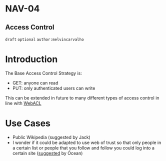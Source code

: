 NAV-04
======

Access Control
--------------------------------------

`draft` `optional` `author:melvincarvalho`

Introduction
============

The Base Access Control Strategy is:

- GET: anyone can read
- PUT: only authenticated users can write

This can be extended in future to many different types of access control in line with [WebACL](https://www.w3.org/wiki/WebAccessControl)

Use Cases
=========

- Public Wikipedia (suggested by Jack)
- I wonder if it could be adapted to use web of trust so that only people in a certain list or people that you follow and follow you could log into a certain site ([suggested](https://primal.net/e/note1mz62wrkf8mmf6l78xel54gq45g0ke8u9g22m8ctfdns6k54jdu7s77khee) by Ocean)
